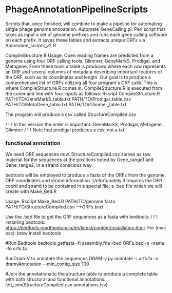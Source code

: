 # PhageAnnotationPipelineScripts
Scripts that, once finished, will combine to make a pipeline for automating single phage genome annoataion.
Automate_GeneCalling.pl:
Perl script that takes as input a set of genome prefixes and runs each gene calling software on each prefix. It saves these tables and extracts unique ORFs via Annotation_scripts_v2.R

CompileStructure.R
Usage: Open reading frames are predicted from a genome using four ORF calling tools: Glimmer, GeneMarkS, Prodigal, and Metagene. From these tools a table is produced where each row represents an ORF and several columns of metadata describing important features of the ORF, such as its coordinates and lengtn. Our goal is to produce a comprehensive list of ORFs utilizing all four program's ORF calls. This is where CompileStructure.R comes in. 
CompileStructure.R is executed from the command line with four inputs as follows:
Rscript CompileStructure.R PATH/TO/GeneMarkS_table.txt PATH/TO/Prodigal_table.csv PATH/TO/MetaGene_table.txt PATH/TO/Glimmer_table.txt

The program will produce a csv called StructureCompiled.csv

/ ! \ In this version the order is important: GeneMarkS, Prodigal, Metagene, Glimmer
/ ! \ Note that prodigal produces a csv, not a txt

### functional annotation
We need ORF sequences now.
StructureCompiled.csv serves as raw material for the sequences at the positions noted by Gene_range1 and Gene_range2, in a strand conscious way.

bedtools will be employed to produce a fasta of the ORFs from the genome, ORF coordinates and strand information. Unfortunately it requires the OFR coord and strand to be contained in a special file; a .bed file which we will create with Make_Bed.R

Usage:
Rscript Make_Bed.R PATH/TO/genome.fasta PATH/TO/StructureCompiled.csv  -->ORFs.bed

Use the .bed file to get the ORF sequences as a fasta with bedtools:
/ ! \ installing bedtools: https://bedtools.readthedocs.io/en/latest/content/installation.html.
For (mac osx): brew install bedtools

#Run Bedtools
bedtools getfasta -fi assembly.fna -bed ORFs.bed -s -name -fo orfs.fa


RunDram-V to annotate the sequences
DRAM-v.py annotate -i orfs.fa -o dramvAnnotation --min_contig_size 100

#Join the annotations to the structure table to produce a complete table with both structural and functional annotations.
left_join(StructureCompiled.csv annotations.tsv)
